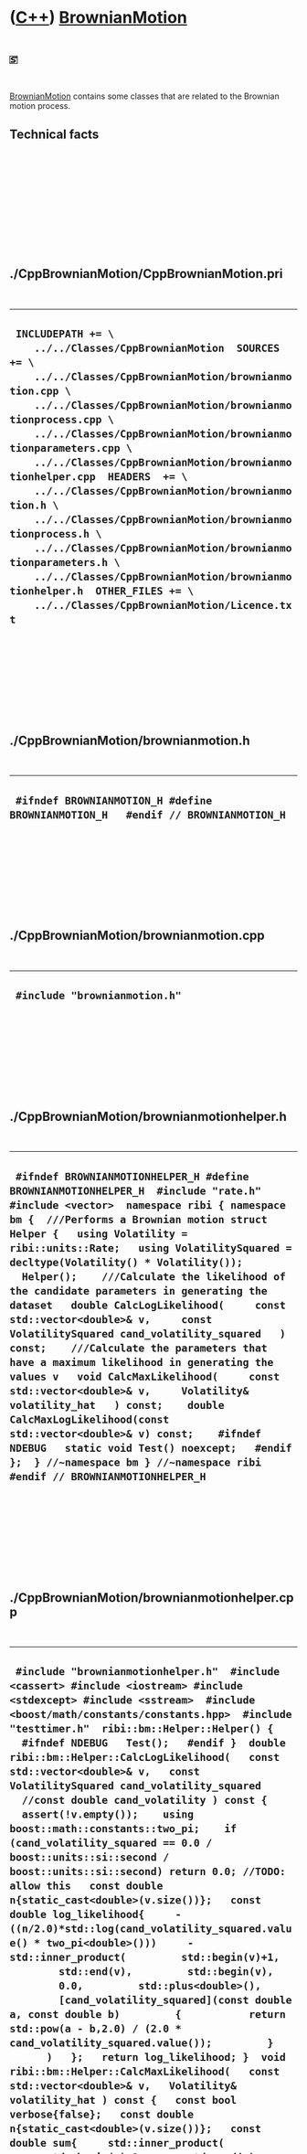 



 

 

 

 

 

([C++](Cpp.htm)) [BrownianMotion](CppBrownianMotion.htm)
========================================================

 

![STL](PicStl.png)

 

[BrownianMotion](CppBrownianMotion.htm) contains some classes that are
related to the Brownian motion process.

Technical facts
---------------

 

 

 

 

 

 

./CppBrownianMotion/CppBrownianMotion.pri
-----------------------------------------

 

  ------------------------------------------------------------------------------------------------------------------------------------------------------------------------------------------------------------------------------------------------------------------------------------------------------------------------------------------------------------------------------------------------------------------------------------------------------------------------------------------------------------------------------------------------------------------------------------------------------------------------------------------------------------------
  ` INCLUDEPATH += \     ../../Classes/CppBrownianMotion  SOURCES += \     ../../Classes/CppBrownianMotion/brownianmotion.cpp \     ../../Classes/CppBrownianMotion/brownianmotionprocess.cpp \     ../../Classes/CppBrownianMotion/brownianmotionparameters.cpp \     ../../Classes/CppBrownianMotion/brownianmotionhelper.cpp  HEADERS  += \     ../../Classes/CppBrownianMotion/brownianmotion.h \     ../../Classes/CppBrownianMotion/brownianmotionprocess.h \     ../../Classes/CppBrownianMotion/brownianmotionparameters.h \     ../../Classes/CppBrownianMotion/brownianmotionhelper.h  OTHER_FILES += \     ../../Classes/CppBrownianMotion/Licence.txt`
  ------------------------------------------------------------------------------------------------------------------------------------------------------------------------------------------------------------------------------------------------------------------------------------------------------------------------------------------------------------------------------------------------------------------------------------------------------------------------------------------------------------------------------------------------------------------------------------------------------------------------------------------------------------------

 

 

 

 

 

./CppBrownianMotion/brownianmotion.h
------------------------------------

 

  -----------------------------------------------------------------------------------
  ` #ifndef BROWNIANMOTION_H #define BROWNIANMOTION_H   #endif // BROWNIANMOTION_H`
  -----------------------------------------------------------------------------------

 

 

 

 

 

./CppBrownianMotion/brownianmotion.cpp
--------------------------------------

 

  --------------------------------
  ` #include "brownianmotion.h"`
  --------------------------------

 

 

 

 

 

./CppBrownianMotion/brownianmotionhelper.h
------------------------------------------

 

  ------------------------------------------------------------------------------------------------------------------------------------------------------------------------------------------------------------------------------------------------------------------------------------------------------------------------------------------------------------------------------------------------------------------------------------------------------------------------------------------------------------------------------------------------------------------------------------------------------------------------------------------------------------------------------------------------------------------------------------------------------------------------------------------------------------------------------------------------------------------------------------------------------------------------------------------
  ` #ifndef BROWNIANMOTIONHELPER_H #define BROWNIANMOTIONHELPER_H  #include "rate.h" #include <vector>  namespace ribi { namespace bm {  ///Performs a Brownian motion struct Helper {   using Volatility = ribi::units::Rate;   using VolatilitySquared = decltype(Volatility() * Volatility());    Helper();    ///Calculate the likelihood of the candidate parameters in generating the dataset   double CalcLogLikelihood(     const std::vector<double>& v,     const VolatilitySquared cand_volatility_squared   ) const;    ///Calculate the parameters that have a maximum likelihood in generating the values v   void CalcMaxLikelihood(     const std::vector<double>& v,     Volatility& volatility_hat   ) const;    double CalcMaxLogLikelihood(const std::vector<double>& v) const;    #ifndef NDEBUG   static void Test() noexcept;   #endif };  } //~namespace bm } //~namespace ribi  #endif // BROWNIANMOTIONHELPER_H`
  ------------------------------------------------------------------------------------------------------------------------------------------------------------------------------------------------------------------------------------------------------------------------------------------------------------------------------------------------------------------------------------------------------------------------------------------------------------------------------------------------------------------------------------------------------------------------------------------------------------------------------------------------------------------------------------------------------------------------------------------------------------------------------------------------------------------------------------------------------------------------------------------------------------------------------------------

 

 

 

 

 

./CppBrownianMotion/brownianmotionhelper.cpp
--------------------------------------------

 

  ---------------------------------------------------------------------------------------------------------------------------------------------------------------------------------------------------------------------------------------------------------------------------------------------------------------------------------------------------------------------------------------------------------------------------------------------------------------------------------------------------------------------------------------------------------------------------------------------------------------------------------------------------------------------------------------------------------------------------------------------------------------------------------------------------------------------------------------------------------------------------------------------------------------------------------------------------------------------------------------------------------------------------------------------------------------------------------------------------------------------------------------------------------------------------------------------------------------------------------------------------------------------------------------------------------------------------------------------------------------------------------------------------------------------------------------------------------------------------------------------------------------------------------------------------------------------------------------------------------------------------------------------------------------------------------------------------------------------------------------------------------------------------------------------------------------------------------------------------------------------------------------------------------------------------------------------------------------------------------------------------------------------------------------------------------------------------------------------------------------------------------------------------------------------------------------------------------------------------------------------------------------------------------------------------------------------------------------------------------------------------------------------------------------------
  ` #include "brownianmotionhelper.h"  #include <cassert> #include <iostream> #include <stdexcept> #include <sstream>  #include <boost/math/constants/constants.hpp>  #include "testtimer.h"  ribi::bm::Helper::Helper() {   #ifndef NDEBUG   Test();   #endif }  double ribi::bm::Helper::CalcLogLikelihood(   const std::vector<double>& v,   const VolatilitySquared cand_volatility_squared   //const double cand_volatility ) const {   assert(!v.empty());    using boost::math::constants::two_pi;    if (cand_volatility_squared == 0.0 / boost::units::si::second / boost::units::si::second) return 0.0; //TODO: allow this   const double n{static_cast<double>(v.size())};   const double log_likelihood{     -((n/2.0)*std::log(cand_volatility_squared.value() * two_pi<double>()))     - std::inner_product(         std::begin(v)+1,         std::end(v),         std::begin(v),         0.0,         std::plus<double>(),         [cand_volatility_squared](const double a, const double b)         {           return std::pow(a - b,2.0) / (2.0 * cand_volatility_squared.value());         }       )   };   return log_likelihood; }  void ribi::bm::Helper::CalcMaxLikelihood(   const std::vector<double>& v,   Volatility& volatility_hat ) const {   const bool verbose{false};   const double n{static_cast<double>(v.size())};   const double sum{     std::inner_product(       std::begin(v)+1,       std::end(v),       std::begin(v),       0.0,       std::plus<double>(),       [](const double a, const double b)       {         return std::pow(a - b,2.0);       }     )   };    const double volatility_hat_squared{sum / n};    if (verbose)   {     std::cout       << "sum: " << sum << '\n'       << "n: " << n << '\n'       << "volatility_hat_squared: " << volatility_hat_squared << '\n'     ;   }   volatility_hat = std::sqrt(volatility_hat_squared) / boost::units::si::second; }  double ribi::bm::Helper::CalcMaxLogLikelihood(   const std::vector<double>& v ) const {   Volatility volatility_hat = 0.0 / boost::units::si::second;   CalcMaxLikelihood(v,volatility_hat);   return CalcLogLikelihood(v,volatility_hat * volatility_hat); }  #ifndef NDEBUG void ribi::bm::Helper::Test() noexcept {   {     static bool is_tested{false};     if (is_tested) return;     is_tested = true;   }   const TestTimer test_timer(__func__,__FILE__,1.0); } #endif`
  ---------------------------------------------------------------------------------------------------------------------------------------------------------------------------------------------------------------------------------------------------------------------------------------------------------------------------------------------------------------------------------------------------------------------------------------------------------------------------------------------------------------------------------------------------------------------------------------------------------------------------------------------------------------------------------------------------------------------------------------------------------------------------------------------------------------------------------------------------------------------------------------------------------------------------------------------------------------------------------------------------------------------------------------------------------------------------------------------------------------------------------------------------------------------------------------------------------------------------------------------------------------------------------------------------------------------------------------------------------------------------------------------------------------------------------------------------------------------------------------------------------------------------------------------------------------------------------------------------------------------------------------------------------------------------------------------------------------------------------------------------------------------------------------------------------------------------------------------------------------------------------------------------------------------------------------------------------------------------------------------------------------------------------------------------------------------------------------------------------------------------------------------------------------------------------------------------------------------------------------------------------------------------------------------------------------------------------------------------------------------------------------------------------------------

 

 

 

 

 

./CppBrownianMotion/brownianmotionparameters.h
----------------------------------------------

 

  ----------------------------------------------------------------------------------------------------------------------------------------------------------------------------------------------------------------------------------------------------------------------------------------------------------------------------------------------------------------------------------------------------------------------------------------------------------------------------------------------------------------------------------------------------------------------------------------------------------------------------------------------
  ` #ifndef BROWNIANMOTIONPARAMETERS_H #define BROWNIANMOTIONPARAMETERS_H  #include "rate.h"  namespace ribi { namespace bm {  ///Performs a Brownian motion  struct Parameters {   using Volatility = ribi::units::Rate;    ///volatility: the standard deviation of the noise   Parameters(     const Volatility volatility,     const int rng_seed = 42   );    int GetRngSeed() const noexcept { return m_rng_seed; }   auto GetVolatility() const noexcept { return m_volatility; }    private:   const int m_rng_seed;   const Volatility m_volatility; };  } //~namespace bm } //~namespace ribi  #endif // BROWNIANMOTIONPARAMETERS_H`
  ----------------------------------------------------------------------------------------------------------------------------------------------------------------------------------------------------------------------------------------------------------------------------------------------------------------------------------------------------------------------------------------------------------------------------------------------------------------------------------------------------------------------------------------------------------------------------------------------------------------------------------------------

 

 

 

 

 

./CppBrownianMotion/brownianmotionparameters.cpp
------------------------------------------------

 

  ---------------------------------------------------------------------------------------------------------------------------------------------------------------------------------------------------------------------------------------------------------------------------------------------------------------------------------------------------------------------------------------------------------------------------------------------------------------------------------------------------------------------------------------------------------------------
  ` #include "brownianmotionparameters.h"  #include <sstream> #include <stdexcept>   ribi::bm::Parameters::Parameters(   const Volatility volatility,   const int rng_seed ) : m_rng_seed{rng_seed},     m_volatility{volatility} {   //TODO: allow zero, then the process falls back to an autoregression   if (m_volatility <= 0.0 / boost::units::si::second)   {     std::stringstream s;     s << __func__       << ": volatility must be positive and non-zero, "       << "value given is " << m_volatility     ;     throw std::logic_error(s.str());   }  }`
  ---------------------------------------------------------------------------------------------------------------------------------------------------------------------------------------------------------------------------------------------------------------------------------------------------------------------------------------------------------------------------------------------------------------------------------------------------------------------------------------------------------------------------------------------------------------------

 

 

 

 

 

./CppBrownianMotion/brownianmotionprocess.h
-------------------------------------------

 

  ---------------------------------------------------------------------------------------------------------------------------------------------------------------------------------------------------------------------------------------------------------------------------------------------------------------------------------------------------------------------------------------------------------------------------------------------------------------------------------------------------------------------------------------------------------------------------------------------------------------------------------------------------------------------------------------------------------------------------------------------------------------------------------------------------------------------------------------------------------------------------------------------------------------
  ` #ifndef BROWNIANMOTIONPROCESS_H #define BROWNIANMOTIONPROCESS_H  #include "brownianmotionparameters.h" #include <random>  namespace ribi { namespace bm {  ///Performs a Brownian motion struct Process {   ///volatility: the standard deviation of the noise   Process(     const Parameters& parameters   );    ///Calculate the next x. This class will supply the random numbers,   ///thus these member functions are not const   double CalcNext(     const double x   );    ///Calculate the next x+dt, supplying the random numbers yourself   double CalcNext(     const double x,     const double random_normal   ) const;    #ifndef NDEBUG   static void Test() noexcept;   #endif    private:   std::normal_distribution<double> m_normal_distribution;   const Parameters m_parameters;   std::mt19937 m_rng; };  } //~namespace bm } //~namespace ribi  #endif // BROWNIANMOTIONPROCESS_H`
  ---------------------------------------------------------------------------------------------------------------------------------------------------------------------------------------------------------------------------------------------------------------------------------------------------------------------------------------------------------------------------------------------------------------------------------------------------------------------------------------------------------------------------------------------------------------------------------------------------------------------------------------------------------------------------------------------------------------------------------------------------------------------------------------------------------------------------------------------------------------------------------------------------------------

 

 

 

 

 

./CppBrownianMotion/brownianmotionprocess.cpp
---------------------------------------------

 

  --------------------------------------------------------------------------------------------------------------------------------------------------------------------------------------------------------------------------------------------------------------------------------------------------------------------------------------------------------------------------------------------------------------------------------------------------------------------------------------------------------------------------------------------------------------------------------------------------------------------------------------------------------------------------------------------------------------------------------------------------------------------------------------------------------------------------------------------------------------------------------------------------------------------------------------------------------------------------------------------------------------------------------------------------------------------------------------------------------------------------------------------------------------------------------------------------------------------------------------------------------------------------------------------------------------------------------------------------------------------------------------------------------------------------------------------------------------------------------------------------------------------------------------------------------------------------------------------------------------------------------------------------------------------------------------------------------------------------------------------------------------------------------------------------------------------------------------------------------------------------------------------------------------------------------------------------------------------------------------------------------------------------------------------------------------------------------------------------------------------------------------------------------------------------------------------------------------------------------------------------------------------------------------------------------------------------------------------------------------------------------------------------------------------------------------------------------------------------------------------------------------------------------------------------------------------------------------------------------------------------------------------------------------------------------------------------------------------------------------------------------------------------------------------------------------------------------------------------------------------------------------------------------------------------------------------------------------------------------------------------------------------------------------------------------------------------------------------------------------------------------------------------------------------------------------------------------------------------------------------------------------------------------------------------------------------------------------------------------------------------------------------------------------------------------------------------------------------------------------------------------------------------------------------------------------------------------------------------------------------------------------------------------------------------------------------------------------------------------------------------------------------------------------------------------------------------------------------------------------------------------------------------------------------------------------------------------------------------------------------------------------------------------------------------------------------------------------------------------------------------------------------------------------------------------------------------------------------------------------------------------------------------------------------------------------------------------------------------------------------------------------------------------------------------------------------------------------------------------------------------------------------------------------------------------------------------------------------------------------------------------------------------------------------------------------------------------------------------------------------------------------------------------------------------------------------------------------------------------------------------------------------------------------------------------------------------------------------------------------------------------------------------------------------------------------------------------------------------------------------------------------------------------------------------------------------------------------------------------------------------------------------------------------------------------------------------------------------------------------------------------------------------------------------------------------------------------------------------------------------------------------------------------------------------------------------------------------------------------------------------------------------------------------------------------------------------------------------------------------------------------------------------------------------------------------------------------------------------------------------------------------------------------------------------------------------------------
  ` #include "brownianmotionprocess.h"  #include <cassert> #include <cmath> #include <iostream> #include <stdexcept> #include <sstream>  #include "brownianmotionhelper.h" #include <boost/math/constants/constants.hpp>  #include "testtimer.h"  ribi::bm::Process::Process(   const Parameters& parameters )   : m_normal_distribution(0.0,1.0),     m_parameters{parameters},     m_rng(parameters.GetRngSeed()) {   #ifndef NDEBUG   Test();   #endif }  double ribi::bm::Process::CalcNext(const double x) {   const double random_normal{m_normal_distribution(m_rng)};   return CalcNext(x,random_normal); }  double ribi::bm::Process::CalcNext(   const double x,   const double random_normal ) const {   const auto dt = 1.0 * boost::units::si::second;   const auto volatility = m_parameters.GetVolatility();   const auto dx = random_normal * volatility;   return x + (dt * dx); }  #ifndef NDEBUG void ribi::bm::Process::Test() noexcept {   {     static bool is_tested{false};     if (is_tested) return;     is_tested = true;   }   {     Helper();   }   const TestTimer test_timer(__func__,__FILE__,1.0);    const bool verbose{false};    //Create a Brownian motion with volatility   {     const auto volatility = 1.0 / boost::units::si::second;     bm::Process b(volatility);     double x{0.0};     std::vector<double> v = {x};     for (int i=0; i!=100; ++i)     {       x = b.CalcNext(x);       v.push_back(x);     }     //Are the likelihoods best at the true volatility?     const auto good_likelihood        = Helper().CalcLogLikelihood(v,volatility * volatility);     const auto bad_likelihood       = Helper().CalcLogLikelihood(v,volatility * volatility * 0.5);     const auto worse_likelihood       = Helper().CalcLogLikelihood(v,volatility * volatility * 1.5);     assert(good_likelihood > worse_likelihood);     assert(good_likelihood > bad_likelihood);     //Is the max likelihood truly the max likelihood?     auto volatility_hat = 0.0 / boost::units::si::second;     Helper().CalcMaxLikelihood(v,volatility_hat);     const auto max_likelihood       = Helper().CalcLogLikelihood(v,volatility_hat * volatility_hat);     assert(max_likelihood >= good_likelihood);   }     //Run a Brownian motion process   {     const std::vector<double> noises       = {        -1.0268,        -0.4985,         0.3825,        -0.8102,        -0.1206,        -1.9604,         0.2079,         0.9134,         2.1375,         0.5461,         1.4335,         0.4414,        -2.2912,         0.3249,        -1.3019,        -0.8995,         0.0281,        -1.0959,        -0.8118,        -1.3890       };     const std::vector<double> xs_expected      = {           0.0,         -10.268,         -15.253,         -11.428,         -19.53,         -20.736,         -40.34,         -38.261,         -29.127,         -7.752,         -2.291,         12.044,         16.458,         -6.454,         -3.205,         -16.224,         -25.219,         -24.938,         -35.897,         -44.015,         -57.905       };     const auto volatility = 10.0 / boost::units::si::second;     const double init_x{0.0};      const ribi::bm::Parameters parameters(volatility);     ribi::bm::Process sim(parameters);      double x = init_x;     std::vector<double> xs = {x};      for (const double noise: noises)     {       x = sim.CalcNext(x,noise);       xs.push_back(x);     }     assert(xs.size() == xs_expected.size());     const int sz{static_cast<int>(xs.size())};     for (int i=0; i!=sz; ++i)     {       assert(std::abs(xs[i]-xs_expected[i]) < 0.000000001);     }   }     //Worked example   {     const auto volatility = 0.5 / boost::units::si::second;     const double init_x{0.0};     const int seed{83};     std::normal_distribution<double> normal_distribution;     std::mt19937 rng(seed);      const ribi::bm::Parameters parameters(       volatility,       seed     );     ribi::bm::Process sim(parameters);      double x = init_x;     std::vector<double> xs = {x};      std::vector<double> random_normals(10);     std::generate(begin(random_normals),end(random_normals),       [&normal_distribution,&rng]() { return normal_distribution(rng); }     );     if (!"Show randoms")     {       std::copy(begin(random_normals),end(random_normals),         std::ostream_iterator<double>(std::cout,"\n")       );     }       for (int i=0; i!=10; ++i)     {       const double random_normal{random_normals[i]};       if (verbose) { std::cout << i << ": " << x << '\n'; }       x = sim.CalcNext(x,random_normal);       xs.push_back(x);     }     if (verbose) { std::cout << "10: " << x << '\n'; }      //CalcMaxLikelihood: find best parameters     auto cand_volatility = 0.0 / boost::units::si::second;     Helper().CalcMaxLikelihood(xs,cand_volatility);     const auto expected_cand_volatility       = 0.38056299195796983  / boost::units::si::second;     assert(std::abs(cand_volatility.value() - expected_cand_volatility.value()) < 0.0001);      //CalcLogLikelihood: use parameters     const double max_log_likelihood{       Helper().CalcLogLikelihood(xs,cand_volatility * cand_volatility)     };     if (verbose)     {       std::cout << std::setprecision(20)         << "cand_volatility: " << cand_volatility << '\n'         << "max_log_likelihood: " << max_log_likelihood << '\n'       ;     }     const double expected_max_log_likelihood{-4.9811786934375552605};     assert(std::abs(max_log_likelihood - expected_max_log_likelihood) < 0.0001);     assert(!std::isnan(cand_volatility.value()));      //CalcMaxLogLikelihood: find best parameters and use them in one step     const double max_log_likelihood_too{       Helper().CalcMaxLogLikelihood(xs)     };     assert(std::abs(max_log_likelihood_too - expected_max_log_likelihood) < 0.0001);   }  } #endif`
  --------------------------------------------------------------------------------------------------------------------------------------------------------------------------------------------------------------------------------------------------------------------------------------------------------------------------------------------------------------------------------------------------------------------------------------------------------------------------------------------------------------------------------------------------------------------------------------------------------------------------------------------------------------------------------------------------------------------------------------------------------------------------------------------------------------------------------------------------------------------------------------------------------------------------------------------------------------------------------------------------------------------------------------------------------------------------------------------------------------------------------------------------------------------------------------------------------------------------------------------------------------------------------------------------------------------------------------------------------------------------------------------------------------------------------------------------------------------------------------------------------------------------------------------------------------------------------------------------------------------------------------------------------------------------------------------------------------------------------------------------------------------------------------------------------------------------------------------------------------------------------------------------------------------------------------------------------------------------------------------------------------------------------------------------------------------------------------------------------------------------------------------------------------------------------------------------------------------------------------------------------------------------------------------------------------------------------------------------------------------------------------------------------------------------------------------------------------------------------------------------------------------------------------------------------------------------------------------------------------------------------------------------------------------------------------------------------------------------------------------------------------------------------------------------------------------------------------------------------------------------------------------------------------------------------------------------------------------------------------------------------------------------------------------------------------------------------------------------------------------------------------------------------------------------------------------------------------------------------------------------------------------------------------------------------------------------------------------------------------------------------------------------------------------------------------------------------------------------------------------------------------------------------------------------------------------------------------------------------------------------------------------------------------------------------------------------------------------------------------------------------------------------------------------------------------------------------------------------------------------------------------------------------------------------------------------------------------------------------------------------------------------------------------------------------------------------------------------------------------------------------------------------------------------------------------------------------------------------------------------------------------------------------------------------------------------------------------------------------------------------------------------------------------------------------------------------------------------------------------------------------------------------------------------------------------------------------------------------------------------------------------------------------------------------------------------------------------------------------------------------------------------------------------------------------------------------------------------------------------------------------------------------------------------------------------------------------------------------------------------------------------------------------------------------------------------------------------------------------------------------------------------------------------------------------------------------------------------------------------------------------------------------------------------------------------------------------------------------------------------------------------------------------------------------------------------------------------------------------------------------------------------------------------------------------------------------------------------------------------------------------------------------------------------------------------------------------------------------------------------------------------------------------------------------------------------------------------------------------------------------------------------------------------------------------------------------------

 

 

 

 

 





 




This page has been created by the [tool](Tools.htm)
[CodeToHtml](ToolCodeToHtml.htm)
